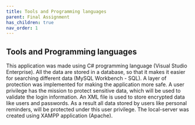 ```yaml
---
title: Tools and Programming languages
parent: Final Assignment
has_children: true
nav_order: 1
---
```


## Tools and Programming languages
This application was made using C# programming language (Visual Studio Enterprise). All the data are stored in a database, so that it makes it easier for searching different data (MySQL Workbench - SQL). A layer of protection was implemented for making the application more safe. A user privilege has the mission to protect sensitive data, which will be used to validate the login information. An XML file is used to store encrypted data like users and passwords. As a result all data stored by users like personal reminders, will be protected under this user privilege. The local-server was created using XAMPP application (Apache).
